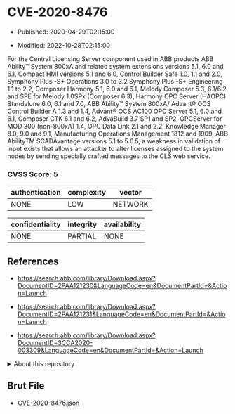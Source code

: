 # CVE-2020-8476

- Published: 2020-04-29T02:15:00

- Modified: 2022-10-28T02:15:00

For the Central Licensing Server component used in ABB products ABB Ability™ System 800xA and related system extensions versions 5.1, 6.0 and 6.1, Compact HMI versions 5.1 and 6.0, Control Builder Safe 1.0, 1.1 and 2.0, Symphony Plus -S+ Operations 3.0 to 3.2 Symphony Plus -S+ Engineering 1.1 to 2.2, Composer Harmony 5.1, 6.0 and 6.1, Melody Composer 5.3, 6.1/6.2 and SPE for Melody 1.0SPx (Composer 6.3), Harmony OPC Server (HAOPC) Standalone 6.0, 6.1 and 7.0, ABB Ability™ System 800xA/ Advant® OCS Control Builder A 1.3 and 1.4, Advant® OCS AC100 OPC Server 5.1, 6.0 and 6.1, Composer CTK 6.1 and 6.2, AdvaBuild 3.7 SP1 and SP2, OPCServer for MOD 300 (non-800xA) 1.4, OPC Data Link 2.1 and 2.2, Knowledge Manager 8.0, 9.0 and 9.1, Manufacturing Operations Management 1812 and 1909, ABB AbilityTM SCADAvantage versions 5.1 to 5.6.5, a weakness in validation of input exists that allows an attacker to alter licenses assigned to the system nodes by sending specially crafted messages to the CLS web service.

### CVSS Score: **5**

| authentication | complexity | vector |
| --- | --- | --- |
| NONE | LOW | NETWORK |

| confidentiality | integrity | availability |
| --- | --- | --- |
| NONE | PARTIAL | NONE |

## References

* https://search.abb.com/library/Download.aspx?DocumentID=2PAA121230&LanguageCode=en&DocumentPartId=&Action=Launch

* https://search.abb.com/library/Download.aspx?DocumentID=2PAA121231&LanguageCode=en&DocumentPartId=&Action=Launch

* https://search.abb.com/library/Download.aspx?DocumentID=3CCA2020-003309&LanguageCode=en&DocumentPartId=&Action=Launch

<details>
<summary>About this repository</summary> 

  This repository is part of the project [Live Hack CVE](https://github.com/Live-Hack-CVE). Main website can be found [www.live-hack.org](https://www.live-hack.org) 
  
  Made by [Sn0wAlice](https://github.com/Sn0wAlice) for the people that care about security and need to have a feed of the latest CVEs. Hope you enjoy it, don't forget to star the repo and follow me on [Twitter](https://twitter.com/Sn0wAlice) and [Github](https://github.com/Sn0wAlice). And that is my [personnal website](https://www.alice-snow.me/)

  - [Home Page](https://github.com/Live-Hack-CVE)
  - [Framework](https://github.com/Live-Hack-CVE/cve-framework)
  - [CVE database](https://github.com/Live-Hack-CVE/full_database)
  - [Changelog](https://github.com/Live-Hack-CVE/Changelog)
</details>

## Brut File

* [CVE-2020-8476.json](https://raw.githubusercontent.com/Live-Hack-CVE/full_database/main/cves/2020/CVE-2020-8476.json)

